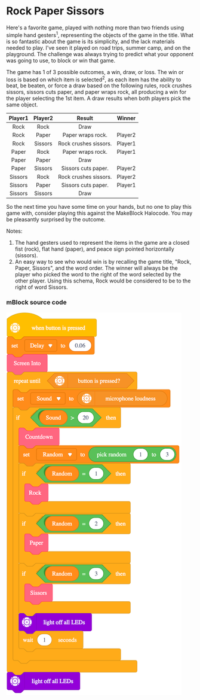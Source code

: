 # Rock Paper Sissors

Here's a favorite game, played with nothing more than two friends using simple hand gesters<sup>1</sup>, representing the objects of the game in the title. What is so fantastic about the game is its simplicity, and the lack materials needed to play. I've seen it played on road trips, summer camp, and on the playground. The challenge was always trying to predict what your opponent was going to use, to block or win that game.

The game has 1 of 3 possible outcomes, a win, draw, or loss. The win or loss is based on which item is selected<sup>2</sup>, as each item has the ability to beat, be beaten, or force a draw based on the following rules, rock crushes sissors, sissors cuts paper, and paper wraps rock, all producing a win for the player selecting the 1st item. A draw results when both players pick the same object. 

| Player1 | Player2 | Result                | Winner  |
| :-:     | :-:     | :-:                   | :-:     |
| Rock    | Rock    | Draw                  |         |
| Rock    | Paper   | Paper wraps rock.     | Player2 |
| Rock    | Sissors | Rock crushes sissors. | Player1 |
| Paper   | Rock    | Paper wraps rock.     | Player1 |
| Paper   | Paper   | Draw                  |         |
| Paper   | Sissors | Sissors cuts paper.   | Player2 |
| Sissors | Rock    | Rock crushes sissors. | Player2 |
| Sissors | Paper   | Sissors cuts paper.   | Player1 |
| Sissors | Sissors | Draw                  |         |

So the next time you have some time on your hands, but no one to play this game with, consider playing this against the MakeBlock Halocode. You may be pleasantly surprised by the outcome.

Notes:

1. The hand gesters used to represent the items in the game are a closed fist (rock), flat hand (paper), and peace sign pointed horizontally (sissors).
2. An easy way to see who would win is by recalling the game title, "Rock, Paper, Sissors", and the word order. The winner will always be the player who picked the word to the right of the word selected by the other player. Using this schema, Rock would be considered to be to the right of word Sissors.

### mBlock source code

![mBlock5-init](https://github.com/yeri63-halocode/Rock-Paper-Sissors/raw/main/mBlock5-init.png)
